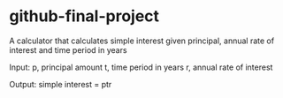 # github-final-project

A calculator that calculates simple interest given principal, annual rate of interest and time period in years

Input:
   p, principal amount 
   t, time period in years 
   r, annual rate of interest 

Output: 
   simple interest = ptr
